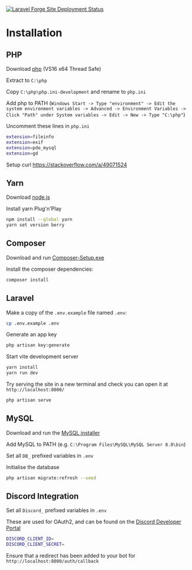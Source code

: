 [![Laravel Forge Site Deployment Status](https://img.shields.io/endpoint?url=https%3A%2F%2Fforge.laravel.com%2Fsite-badges%2Fe99d1bbc-9d83-4c94-936b-7769c4834418%3Fdate%3D1%26commit%3D1&style=plastic)](https://forge.laravel.com)

# Installation

## PHP

Download [php](https://windows.php.net/download) (VS16 x64 Thread Safe)

Extract to `C:\php`

Copy `C:\php\php.ini-development` and rename to `php.ini`

Add php to PATH (`Windows Start -> Type "environment" -> Edit the system environment variables -> Advanced -> Environment Variables -> Click "Path" under System variables -> Edit -> New -> Type "C:\php"`)

Uncomment these lines in `php.ini`

```bash
extension=fileinfo
extension=exif
extension=pdo_mysql
extension=gd
```

Setup curl https://stackoverflow.com/a/49071524

## Yarn

Download [node.js](https://nodejs.org/en/)

Install yarn Plug'n'Play

```bash
npm install --global yarn
yarn set version berry
```

## Composer

Download and run [Composer-Setup.exe](https://getcomposer.org/download/)

Install the composer dependencies:

```bash
composer install
```

## Laravel

Make a copy of the `.env.example` file named `.env`:

```bash
cp .env.example .env
```

Generate an app key

```bash
php artisan key:generate
```

Start vite development server

```bash
yarn install
yarn run dev
```

Try serving the site in a new terminal and check you can open it at `http://localhost:8000/`

```bash
php artisan serve
```

## MySQL

Download and run the [MySQL installer](https://dev.mysql.com/downloads/installer/)

Add MySQL to PATH (e.g. `C:\Program Files\MySQL\MySQL Server 8.0\bin`)

Set all `DB_` prefixed variables in `.env`

Initialise the database

```bash
php artisan migrate:refresh --seed
```

## Discord Integration

Set all `Discord_` prefixed variables in `.env`

These are used for OAuth2, and can be found on the [Discord Developer Portal](https://discord.com/developers/applications)

```bash
DISCORD_CLIENT_ID=
DISCORD_CLIENT_SECRET=
```

Ensure that a redirect has been added to your bot for `http://localhost:8000/auth/callback`
